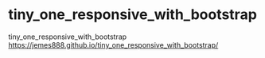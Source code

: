 # tiny_one_responsive_with_bootstrap
tiny_one_responsive_with_bootstrap
https://jemes888.github.io/tiny_one_responsive_with_bootstrap/
